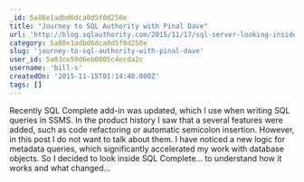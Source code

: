```yaml
---
_id: 5a88e1adbd6dca0d5f0d250e
title: "Journey to SQL Authority with Pinal Dave"
url: 'http://blog.sqlauthority.com/2015/11/17/sql-server-looking-inside-sql-complete-advantages-of-intellisense-features/'
category: 5a88e1adbd6dca0d5f0d250e
slug: 'journey-to-sql-authority-with-pinal-dave'
user_id: 5a83ce59d6eb0005c4ecda2c
username: 'bill-s'
createdOn: '2015-11-15T01:14:48.000Z'
tags: []
---
```


Recently SQL Complete add-in was updated, which I use when writing SQL queries in SSMS. In the product history I saw that a several features were added, such as code refactoring or automatic semicolon insertion. However, in this post I do not want to talk about them. I have noticed a new logic for metadata queries, which significantly accelerated my work with database objects. So I decided to look inside SQL Complete… to understand how it works and what changed…
